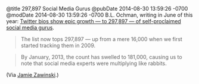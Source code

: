 @title 297,897 Social Media Gurus
@pubDate 2014-08-30 13:59:26 -0700
@modDate 2014-08-30 13:59:26 -0700
B.L. Ochman, writing in June of this year: <a href="http://www.whatsnextblog.com/2014-twitter-bios-show-epic-growth-to-297897-of-self-proclaimed-social-media-gurus/">Twitter bios show epic growth — to 297,897 — of self-proclaimed social media gurus</a>.

>The list now tops 297,897 — up from a mere 16,000 when we first started tracking them in 2009.

>By January, 2013, the count has swelled to 181,000, causing us to note that social media experts were multiplying like rabbits.

(Via <a href="http://www.jwz.org/blog/2010/01/how-deep-does-this-navel-go/">Jamie Zawinski</a>.)
